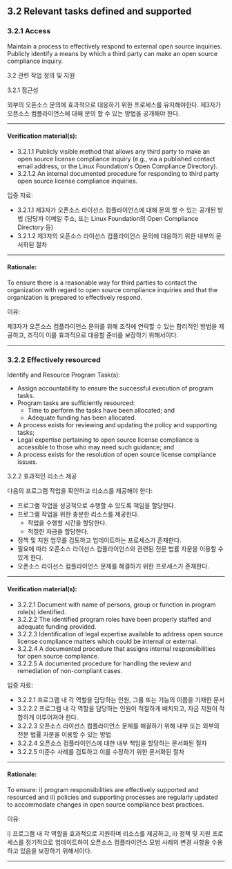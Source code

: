 ## 3.2 Relevant tasks defined and supported 

### 3.2.1 Access

Maintain a process to effectively respond to external open source inquiries. Publicly identify a means by which a third party can make an open source compliance inquiry.


3.2 관련 작업 정의 및 지원

3.2.1 접근성

외부의 오픈소스 문의에 효과적으로 대응하기 위한 프로세스를 유지해야한다. 제3자가 오픈소스 컴플라이언스에 대해 문의 할 수 있는 방법을 공개해야 한다.

---

#### Verification material(s):
* 3.2.1.1 Publicly visible method that allows any third party to make an open source license compliance inquiry (e.g., via a published contact email address, or the Linux Foundation's Open Compliance Directory).
* 3.2.1.2 An internal documented procedure for responding to third party open source license compliance inquiries.

입증 자료:

* 3.2.1.1 제3자가 오픈소스 라이선스 컴플라이언스에 대해 문의 할 수 있는 공개된 방법 (담당자 이메일 주소, 또는 Linux Foundation의 Open Compliance Directory 등)
* 3.2.1.2 제3자의 오픈소스 라이선스 컴플라이언스 문의에 대응하기 위한 내부의 문서화된 절차

---

#### Rationale:
To ensure there is a reasonable way for third parties to contact the organization with regard to open source compliance inquiries and that the organization is prepared to effectively respond.


이유:

제3자가 오픈소스 컴플라이언스 문의를 위해 조직에 연락할 수 있는 합리적인 방법을 제공하고, 조직이 이를 효과적으로 대응할 준비를 보장하기 위해서이다. 

---

### 3.2.2 Effectively resourced
Identify and Resource Program Task(s):
* Assign accountability to ensure the successful execution of program tasks.
* Program tasks are sufficiently resourced:
  * Time to perform the tasks have been allocated; and
  * Adequate funding has been allocated.
* A process exists for reviewing and updating the policy and supporting tasks;
* Legal expertise pertaining to open source license compliance is accessible to those who may need
such guidance; and
* A process exists for the resolution of open source license compliance issues.


3.2.2 효과적인 리소스 제공

다음의 프로그램 작업을 확인하고 리소스를 제공해야 한다:

* 프로그램 작업을 성공적으로 수행할 수 있도록 책임을 할당한다. 
* 프로그램 작업을 위한 충분한 리소스를 제공한다.
  * 작업을 수행할 시간을 할당한다.
  * 적절한 자금을 할당한다.
* 정책 및 지원 업무를 검토하고 업데이트하는 프로세스가 존재한다.
* 필요에 따라 오픈소스 라이선스 컴플라이언스와 관련된 전문 법률 자문을 이용할 수 있게 한다.
* 오픈소스 라이선스 컴플라이언스 문제를 해결하기 위한 프로세스가 존재한다.


---

#### Verification material(s):
* 3.2.2.1 Document with name of persons, group or function in program role(s) identified.
* 3.2.2.2 The identified program roles have been properly staffed and adequate funding provided.
* 3.2.2.3 Identification of legal expertise available to address open source license compliance matters
which could be internal or external.
* 3.2.2.4 A documented procedure that assigns internal responsibilities for open source compliance.
* 3.2.2.5 A documented procedure for handling the review and remediation of non-compliant cases.


입증 자료:
* 3.2.2.1 프로그램 내 각 역할을 담당하는 인원, 그룹 또는 기능의 이름을 기재한 문서
* 3.2.2.2 프로그램 내 각 역할을 담당하는 인원이 적절하게 배치되고, 자금 지원이 적합하게 이루어져야 한다. 
* 3.2.2.3 오픈소스 라이선스 컴플라이언스 문제를 해결하기 위해 내부 또는 외부의 전문 법률 자문을 이용할 수 있는 방법
* 3.2.2.4 오픈소스 컴플라이언스에 대한 내부 책임을 할당하는 문서화된 절차
* 3.2.2.5 미준수 사례를 검토하고 이를 수정하기 위한 문서화된 절차
---
  
#### Rationale:
To ensure: i) program responsibilities are effectively supported and resourced and ii) policies and supporting processes are regularly updated to accommodate changes in open source compliance best practices.

이유: 

i) 프로그램 내 각 역할을 효과적으로 지원하며 리소스를 제공하고, ii) 정책 및 지원 프로세스를 정기적으로 업데이트하여 오픈소스 컴플라이언스 모범 사례의 변경 사항을 수용하고 있음을 보장하기 위해서이다. 

---
